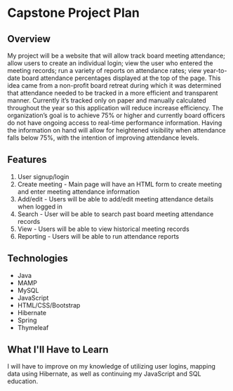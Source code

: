 # Capstone Project Plan

## Overview
My project will be a website that will allow track board meeting attendance; allow users to create an individual login; view the user who entered the meeting records; run a variety of reports on attendance rates; view year-to-date board attendance percentages displayed at the top of the page.  This idea came from a non-profit board retreat during which it was determined that attendance needed to be tracked in a more efficient and transparent manner. Currently it’s tracked only on paper and manually calculated throughout the year so this application will reduce increase efficiency. The organization’s goal is to achieve 75% or higher and currently board officers do not have ongoing access to real-time performance information.  Having the information on hand will allow for heightened visibility when attendance falls below 75%, with the intention of improving attendance levels.

## Features
1. User signup/login 
1. Create meeting - Main page will have an HTML form to create meeting and enter meeting attendance information
1. Add/edit - Users will be able to add/edit meeting attendance details when logged in
1. Search - User will be able to search past board meeting attendance records
1. View - Users will be able to view historical meeting records
1. Reporting - Users will be able to run attendance reports

## Technologies
* Java
* MAMP
* MySQL
* JavaScript
* HTML/CSS/Bootstrap
* Hibernate
* Spring
* Thymeleaf

## What I'll Have to Learn
I will have to improve on my knowledge of utilizing user logins, mapping data using Hibernate, as well as continuing my JavaScript and SQL education.
